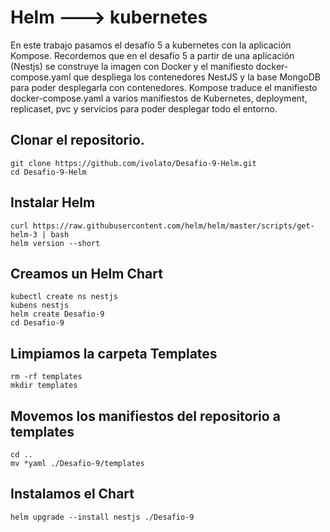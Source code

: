 # Helm ---> kubernetes
En este trabajo pasamos el desafío 5 a kubernetes con la aplicación Kompose.
Recordemos que en el desafío 5 a partir de una aplicación (Nestjs) se construye la imagen con Docker y el manifiesto docker-compose.yaml que despliega los contenedores NestJS y la base MongoDB para poder desplegarla con contenedores.
Kompose traduce el manifiesto docker-compose.yaml a varios manifiestos de Kubernetes, deployment, replicaset, pvc y servicios para poder desplegar todo el entorno.

## Clonar el repositorio.
```
git clone https://github.com/ivolato/Desafio-9-Helm.git
cd Desafio-9-Helm
```

## Instalar Helm
```
curl https://raw.githubusercontent.com/helm/helm/master/scripts/get-helm-3 | bash
helm version --short
```

## Creamos un Helm Chart
```
kubectl create ns nestjs
kubens nestjs
helm create Desafio-9
cd Desafio-9
```

## Limpiamos la carpeta Templates
```
rm -rf templates
mkdir templates
```
## Movemos los manifiestos del repositorio a templates
```
cd ..
mv *yaml ./Desafio-9/templates
```

## Instalamos el Chart
```
helm upgrade --install nestjs ./Desafio-9
```
